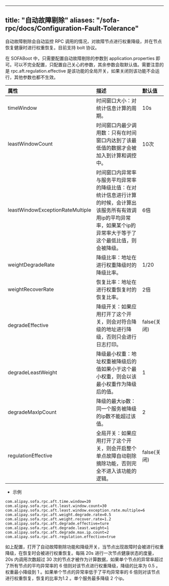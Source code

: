 
---
title: "自动故障剔除"
aliases: "/sofa-rpc/docs/Configuration-Fault-Tolerance"
---


自动故障剔除会自动监控 RPC 调用的情况，对故障节点进行权重降级，并在节点恢复健康时进行权重恢复。目前支持 bolt 协议。

在 SOFABoot 中，只需要配置自动故障剔除的参数到 application.properties 即可。可以不完全配置，只配置自己关心的参数，其余参数会取默认值。需要注意的是 rpc.aft.regulation.effective 是该功能的全局开关，如果关闭则该功能不会运行，其他参数也都不生效。


| 属性 | 描述 | 默认值 |
| :--- | :--- | :--- |
| timeWindow | 时间窗口大小：对统计信息计算的周期。 | 10s |
| leastWindowCount | 时间窗口内最少调用数：只有在时间窗口内达到了该最低值的数据才会被加入到计算和调控中。 | 10次 |
| leastWindowExceptionRateMultiple | 时间窗口内异常率与服务平均异常率的降级比值：在对统计信息进行计算的时候，会计算出该服务所有有效调用ip的平均异常率，如果某个ip的异常率大于等于了这个最低比值，则会被降级。 | 6倍 |
| weightDegradeRate | 降级比率：地址在进行权重降级时的降级比率。 | 1/20 |
| weightRecoverRate | 恢复比率：地址在进行权重恢复时的恢复比率。 | 2倍 |
| degradeEffective | 降级开关：如果应用打开了这个开关，则会对符合降级的地址进行降级，否则只会进行日志打印。 | false(关闭) |
| degradeLeastWeight | 降级最小权重：地址权重被降级后的值如果小于这个最小权重，则会以该最小权重作为降级后的值。 | 1 |
| degradeMaxIpCount | 降级的最大ip数：同一个服务被降级的ip数不能超过该值。 | 2 |
| regulationEffective | 全局开关：如果应用打开了这个开关，则会开启整个单点故障自动剔除摘除功能，否则完全不进入该功能的逻辑。 | false(关闭) |



* 示例
```
com.alipay.sofa.rpc.aft.time.window=20
com.alipay.sofa.rpc.aft.least.window.count=30
com.alipay.sofa.rpc.aft.least.window.exception.rate.multiple=6
com.alipay.sofa.rpc.aft.weight.degrade.rate=0.5
com.alipay.sofa.rpc.aft.weight.recover.rate=1.2
com.alipay.sofa.rpc.aft.degrade.effective=ture
com.alipay.sofa.rpc.aft.degrade.least.weight=1
com.alipay.sofa.rpc.aft.degrade.max.ip.count=2
com.alipay.sofa.rpc.aft.regulation.effective=true
```
如上配置，打开了自动故障剔除功能和降级开关，当节点出现故障时会被进行权重降级，在恢复时会被进行权重恢复。每隔 20s 进行一次节点健康状态的度量，20s 内调用次数超过 30 次的节点才被作为计算数据，如果单个节点的异常率超过了所有节点的平均异常率的 6 倍则对该节点进行权重降级，降级的比率为 0.5 。权重最小降级到 1 。如果单个节点的异常率低于了平均异常率的 6 倍则对该节点进行权重恢复，恢复的比率为1.2 。单个服务最多降级
 2 个ip。
